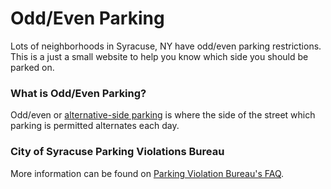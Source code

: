 Odd/Even Parking
================

Lots of neighborhoods in Syracuse, NY have odd/even parking restrictions. This is a just a small website to help you know which side you should be parked on.

### What is Odd/Even Parking?
Odd/even or [alternative-side parking](https://en.wikipedia.org/wiki/Alternate-side_parking) is where the side of the street which parking is permitted alternates each day.

### City of Syracuse Parking Violations Bureau
More information can be found on [Parking Violation Bureau's FAQ](http://www.syrgov.net/Parking_FAQs.aspx).